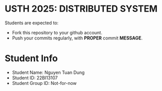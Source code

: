 USTH 2025: DISTRIBUTED SYSTEM
=====================================================

Students are expected to:
* Fork this repository to your github account.
* Push your commits regularly, with **PROPER** commit **MESSAGE**.


Student Info
=========================

* Student Name: Nguyen Tuan Dung
* Student ID: 22BI13107
* Student Group ID: Not-for-now
